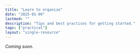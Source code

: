 ```yaml
---
title: "Learn to organize"
date: "2025-01-09"
lastmod: ""
description: "Tips and best practices for getting started."
tags: ["practical"]
layout: "single-resource"
---
```


*Coming soon.*
